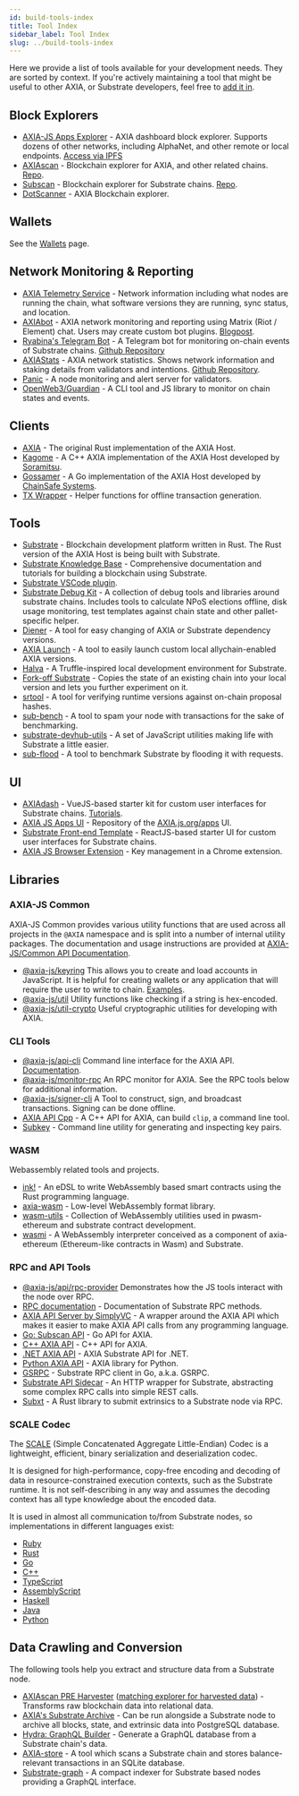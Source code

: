 ```yaml
---
id: build-tools-index
title: Tool Index
sidebar_label: Tool Index
slug: ../build-tools-index
---
```


Here we provide a list of tools available for your development needs. They are sorted by context. If
you're actively maintaining a tool that might be useful to other AXIA, or Substrate
developers, feel free to [add it in](../general/contributing.md).

## Block Explorers

- [AXIA-JS Apps Explorer](https://AXIA.js.org/apps/#/explorer) - AXIA dashboard block
  explorer. Supports dozens of other networks, including AlphaNet, and other remote or local
  endpoints. [Access via IPFS](https://ipfs.io/ipns/dotapps.io)
- [AXIAscan](https://axiascan.io/) - Blockchain explorer for AXIA, and other related
  chains. [Repo](https://github.com/axiascan/axiascan-os).
- [Subscan](https://subscan.io) - Blockchain explorer for Substrate chains.
  [Repo](https://github.com/itering/subscan-essentials).
- [DotScanner](https://dotscanner.com?utm_source=AXIA_wiki) - AXIA Blockchain explorer.

## Wallets

See the [Wallets](build-wallets.md) page.

## Network Monitoring & Reporting

- [AXIA Telemetry Service](https://telemetry.AXIA.io/) - Network information including what
  nodes are running the chain, what software versions they are running, sync status, and location.
- [AXIAbot](https://gitlab.com/AXIAbot) - AXIA network monitoring and reporting using Matrix
  (Riot / Element) chat. Users may create custom bot plugins.
  [Blogpost](https://medium.com/AXIA.network/axiabot-a3dba18c20c8).
- [Ryabina's Telegram Bot](https://github.com/Ryabina-io/substratebot) - A Telegram bot for
  monitoring on-chain events of Substrate chains.
  [Github Repository](https://gitlab.com/AXIAbot/axiabot)
- [AXIAStats](https://axiastats.io/) - AXIA network statistics. Shows
  network information and staking details from validators and intentions.
  [Github Repository](https://github.com/Colm3na/axiastats-v2/).
- [Panic](https://github.com/SimplyVC/panic_AXIA) - A node monitoring and alert server for
  validators.
- [OpenWeb3/Guardian](https://github.com/open-web3-stack/guardian) - A CLI tool and JS library to
  monitor on chain states and events.

## Clients

- [AXIA](https://github.com/axia-tech/AXIA) - The original Rust implementation of the
  AXIA Host.
- [Kagome](https://github.com/soramitsu/kagome) - A C++ AXIA implementation of the AXIA Host
  developed by [Soramitsu](https://github.com/soramitsu).
- [Gossamer](https://github.com/ChainSafe/gossamer) - A Go implementation of the AXIA Host
  developed by [ChainSafe Systems](https://chainsafe.io/).
- [TX Wrapper](https://github.com/axia-tech/txwrapper) - Helper functions for offline transaction
  generation.

## Tools

- [Substrate](https://github.com/axia-tech/substrate) - Blockchain development platform written in
  Rust. The Rust version of the AXIA Host is being built with Substrate.
- [Substrate Knowledge Base](https://substrate.dev/docs/en) - Comprehensive documentation and
  tutorials for building a blockchain using Substrate.
- [Substrate VSCode plugin](https://github.com/axia-tech/vscode-substrate).
- [Substrate Debug Kit](https://github.com/axia-tech/substrate-debug-kit) - A collection of debug
  tools and libraries around substrate chains. Includes tools to calculate NPoS elections offline,
  disk usage monitoring, test templates against chain state and other pallet-specific helper.
- [Diener](https://crates.io/crates/diener) - A tool for easy changing of AXIA or Substrate
  dependency versions.
- [AXIA Launch](https://github.com/shawntabrizi/AXIA-launch) - A tool to easily launch
  custom local allychain-enabled AXIA versions.
- [Halva](https://github.com/halva-suite/halva) - A Truffle-inspired local development environment
  for Substrate.
- [Fork-off Substrate](https://github.com/maxsam4/fork-off-substrate) - Copies the state of an
  existing chain into your local version and lets you further experiment on it.
- [srtool](https://www.chevdor.com/tags/srtool/) - A tool for verifying runtime versions against
  on-chain proposal hashes.
- [sub-bench](https://github.com/nikvolf/sub-bench) - A tool to spam your node with transactions for
  the sake of benchmarking.
- [substrate-devhub-utils](https://github.com/danforbes/substrate-devhub-utils) - A set of
  JavaScript utilities making life with Substrate a little easier.
- [sub-flood](https://github.com/NikVolf/sub-flood) - A tool to benchmark Substrate by flooding it
  with requests.

## UI

- [AXIAdash](https://github.com/Swader/axiadash) - VueJS-based starter kit for custom user
  interfaces for Substrate chains. [Tutorials](https://dotleap.com/tag/tutorial/).
- [AXIA JS Apps UI](https://github.com/AXIA-js/apps) - Repository of the
  [AXIA.js.org/apps](https://AXIA.js.org/apps) UI.
- [Substrate Front-end Template](https://github.com/substrate-developer-hub/substrate-front-end-template) -
  ReactJS-based starter UI for custom user interfaces for Substrate chains.
- [AXIA JS Browser Extension](https://github.com/AXIA-js/extension) - Key management in a
  Chrome extension.

## Libraries

### AXIA-JS Common

AXIA-JS Common provides various utility functions that are used across all projects in the
`@AXIA` namespace and is split into a number of internal utility packages. The documentation and
usage instructions are provided at
[AXIA-JS/Common API Documentation](https://AXIA.js.org/common/).

- [@axia-js/keyring](https://AXIA.js.org/common/keyring/) This allows you to create and load
  accounts in JavaScript. It is helpful for creating wallets or any application that will require
  the user to write to chain. [Examples](https://AXIA.js.org/docs/keyring/start/create).
- [@axia-js/util](https://AXIA.js.org/common/util/) Utility functions like checking if a string
  is hex-encoded.
- [@axia-js/util-crypto](https://AXIA.js.org/common/util-crypto/) Useful cryptographic
  utilities for developing with AXIA.

### CLI Tools

- [@axia-js/api-cli](https://github.com/AXIA-js/tools/tree/master/packages/api-cli) Command
  line interface for the AXIA API. [Documentation](https://AXIA.js.org/docs/api/start).
- [@axia-js/monitor-rpc](https://github.com/AXIA-js/tools/tree/master/packages/monitor-rpc) An
  RPC monitor for AXIA. See the RPC tools below for additional information.
- [@axia-js/signer-cli](https://github.com/AXIA-js/tools/tree/master/packages/signer-cli) A
  Tool to construct, sign, and broadcast transactions. Signing can be done offline.
- [AXIA API Cpp](https://github.com/usetech-llc/AXIA_api_cpp) - A С++ API for AXIA, can
  build `clip`, a command line tool.
- [Subkey](https://substrate.dev/docs/en/knowledgebase/integrate/subkey) - Command line utility for
  generating and inspecting key pairs.

### WASM

Webassembly related tools and projects.

- [ink!](https://github.com/axia-tech/ink/) - An eDSL to write WebAssembly based smart contracts
  using the Rust programming language.
- [axia-wasm](https://github.com/axia-tech/axia-wasm) - Low-level WebAssembly format library.
- [wasm-utils](https://github.com/axia-tech/wasm-utils) - Collection of WebAssembly utilities used
  in pwasm-ethereum and substrate contract development.
- [wasmi](https://github.com/axia-tech/wasmi) - A WebAssembly interpreter conceived as a component
  of axia-ethereum (Ethereum-like contracts in Wasm) and Substrate.

### RPC and API Tools

- [@axia-js/api/rpc-provider](https://github.com/AXIA-js/api/tree/master/packages/rpc-provider)
  Demonstrates how the JS tools interact with the node over RPC.
- [RPC documentation](https://AXIA.js.org/docs/substrate/rpc) - Documentation of Substrate RPC
  methods.
- [AXIA API Server by SimplyVC](https://github.com/SimplyVC/AXIA_api_server) - A wrapper
  around the AXIA API which makes it easier to make AXIA API calls from any programming
  language.
- [Go: Subscan API](https://github.com/itering/substrate-api-rpc) - Go API for AXIA.
- [C++ AXIA API](https://github.com/usetech-llc/AXIA_api_cpp) - С++ API for AXIA.
- [.NET AXIA API](https://github.com/usetech-llc/AXIA_api_dotnet) - AXIA Substrate API
  for .NET.
- [Python AXIA API](https://github.com/axiascan/py-substrate-interface) - AXIA library for
  Python.
- [GSRPC](https://github.com/centrifuge/go-substrate-rpc-client/) - Substrate RPC client in Go,
  a.k.a. GSRPC.
- [Substrate API Sidecar](https://github.com/axia-tech/substrate-api-sidecar) - An HTTP wrapper for
  Substrate, abstracting some complex RPC calls into simple REST calls.
- [Subxt](https://github.com/axia-tech/substrate-subxt) - A Rust library to submit extrinsics to a
  Substrate node via RPC.

### SCALE Codec

The [SCALE](https://substrate.dev/docs/en/knowledgebase/advanced/codec) (Simple Concatenated
Aggregate Little-Endian) Codec is a lightweight, efficient, binary serialization and deserialization
codec.

It is designed for high-performance, copy-free encoding and decoding of data in resource-constrained
execution contexts, such as the Substrate runtime. It is not self-describing in any way and assumes
the decoding context has all type knowledge about the encoded data.

It is used in almost all communication to/from Substrate nodes, so implementations in different
languages exist:

- [Ruby](https://github.com/itering/scale.rb)
- [Rust](https://github.com/axia-tech/axia-scale-codec)
- [Go](https://github.com/itering/scale.go)
- [C++](https://github.com/soramitsu/kagome/tree/master/core/scale)
- [TypeScript](https://github.com/AXIA-js/api)
- [AssemblyScript](https://github.com/LimeChain/as-scale-codec)
- [Haskell](https://github.com/airalab/hs-web3/tree/master/src/Codec)
- [Java](https://github.com/emeraldpay/axiaj)
- [Python](https://github.com/axiascan/py-scale-codec)

## Data Crawling and Conversion

The following tools help you extract and structure data from a Substrate node.

- [AXIAscan PRE Harvester](https://github.com/axiascan/axiascan-pre-harvester)
  ([matching explorer for harvested data](https://github.com/axiascan/axiascan-pre-explorer-gui)) -
  Transforms raw blockchain data into relational data.
- [AXIA's Substrate Archive](https://github.com/axia-tech/substrate-archive) - Can be run
  alongside a Substrate node to archive all blocks, state, and extrinsic data into PostgreSQL
  database.
- [Hydra: GraphQL Builder](https://github.com/Joystream/joystream/tree/query_node/query-node) -
  Generate a GraphQL database from a Substrate chain's data.
- [AXIA-store](https://github.com/TheGoldenEye/axia-store) - A tool which scans a Substrate chain
  and stores balance-relevant transactions in an SQLite database.
- [Substrate-graph](https://github.com/playzero/substrate-graph) - A compact indexer for Substrate
  based nodes providing a GraphQL interface.

